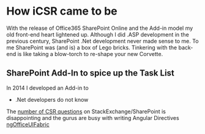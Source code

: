 # How iCSR came to be

With the release of Office365 SharePoint Online and the Add-in model my old front-end heart lightened up. Although I did .ASP development in the previous century, SharePoint .Net development never made sense to me.
To me SharePoint was (and is) a box of Lego bricks. Tinkering with the back-end is like taking a blow-torch to re-shape your new Corvette.

## SharePoint Add-In to spice up the Task List

In 2014 I developed an Add-in to


* .Net developers do not know

The [number of CSR questions](http://sharepoint.stackexchange.com/search?tab=newest&q=csr) on StackExchange/SharePoint is disappointing and the gurus are busy with writing Angular Directives [ngOfficeUIFabric](https://github.com/ngOfficeUIFabric/ng-officeuifabric)